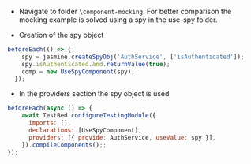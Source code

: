 - Navigate to folder `\component-mocking`. For better comparison the mocking example is solved using a spy in the use-spy folder.

- Creation of the spy object

```javascript
beforeEach(() => {
    spy = jasmine.createSpyObj('AuthService', ['isAuthenticated']);
    spy.isAuthenticated.and.returnValue(true);
    comp = new UseSpyComponent(spy);
  });
```

- In the providers section the spy object is used

```javascript
beforeEach(async () => {
    await TestBed.configureTestingModule({
      imports: [],
      declarations: [UseSpyComponent],
      providers: [{ provide: AuthService, useValue: spy }],
    }).compileComponents();;
});
```
